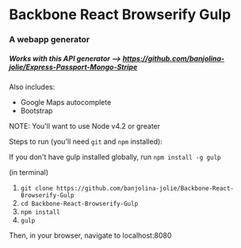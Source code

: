 # Backbone React Browserify Gulp

### A webapp generator

##### Works with this API generator --> https://github.com/banjolina-jolie/Express-Passport-Mongo-Stripe

Also includes:
- Google Maps autocomplete
- Bootstrap

NOTE: You'll want to use Node v4.2 or greater

Steps to run (you'll need `git` and `npm` installed):

If you don't have gulp installed globally, run `npm install -g gulp`


(in terminal)
  1. `git clone https://github.com/banjolina-jolie/Backbone-React-Browserify-Gulp`
  2. `cd Backbone-React-Browserify-Gulp`
  3. `npm install`
  4. `gulp`

Then, in your browser, navigate to localhost:8080
